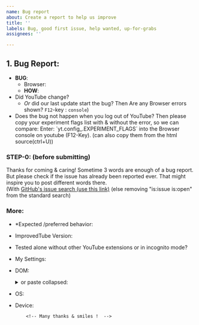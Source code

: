 ```yaml
---
name: Bug report
about: Create a report to help us improve
title: ''
labels: Bug, good first issue, help wanted, up-for-grabs
assignees: ''

---
```


## 1. Bug Report:
 - **BUG**:                   <!--(clear/concise description or Screenshot or Video) -->
   -  Browser:                <!-- especially if not Chrome but Firefox / Safari / ...] -->
   -  **HOW**:               <!-- Steps to **reproduce**. (Might only happen with your settings?) -->
 - Did YouTube change?
   - *Or* did our last update start the bug?  Then Are any Browser errors shown? `F12`-key : `console`)   
 - Does the bug not happen when you log out of YouTube?  Then please copy your experiment flags list with & without the error, so we can compare: Enter:  ´yt.config_.EXPERIMENT_FLAGS´ into the Browser console on youtube (F12-Key). (can also copy them from the html source(ctrl+U))
  
### STEP-0:  (before submitting)  
Thanks for coming & caring! Sometime 3 words are enough of a bug report. But please check if the issue has already been reported ever.  That might inspire you to post different words there.  
(With [GitHub's issue search (use this link)](https://github.com/ImprovedTube/ImprovedTube/issues?q=) (else removing "is:issue is:open" from the standard search)  
<!-- ( If it was posted before, you can answer/react there to give it your voice and move it up in the lists) 
         If the status is  "closed" (=fixed) recently, then Web Stores can be updated soon)
         If  it was closed month or years ago, then it might reappeared & must be fixed again.) --> 

### More:  <!-- *Maybe* add extra details, to increase our chances to solve the bug or if is a riddle -->
 - *Expected /preferred behavior:                 <!-- unless obvious -->  
 - ImprovedTube Version:                              <!-- [ written at the top & in the stores ]  -->
 - Tested alone without other YouTube extensions or in incognito mode?      <!-- Yes/No -->
  - My Settings:               <!-- List your settings or export them to paste or attach
                                          ImprovedTube-Extension -> `⋮` -> Backup & reset -> Export settings
                                         You can delete/exclude YOUR BLOCKLIST if any -->  
 - DOM:             <!-- maybe attach -->  <details><summary> or paste collapsed: </summary> 
  here (How-To:  https://github.com/code-charity/youtube/wiki/Contributing#Test ) </details>
 - OS:                <!--  [e.g. Linux Ubuntu 16 /  Windows 11 / MacOS 14 Sonoma]  -->
 - Device:    

           <!-- Many thanks & smiles !  -->
